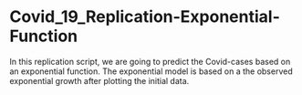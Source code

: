 # Covid_19_Replication-Exponential-Function
In this replication script, we are going to predict the Covid-cases based on an exponential function. The exponential model is based on a the observed exponential growth after plotting the initial data.
